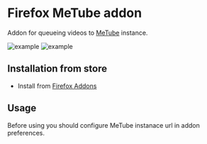 # Firefox MeTube addon

Addon for queueing videos to [MeTube](https://github.com/alexta69/metube) instance.

![example](https://github.com/nanocortex/metube-firefox-addon/blob/master/assets/scr_context_menu.png?raw=true)
![example](https://github.com/nanocortex/metube-firefox-addon/blob/master/assets/scr_button.png?raw=true)

## Installation from store

- Install from [Firefox Addons](https://addons.mozilla.org/en-US/firefox/addon/metube-downloader)

## Usage

Before using you should configure MeTube instanace url in addon preferences.
